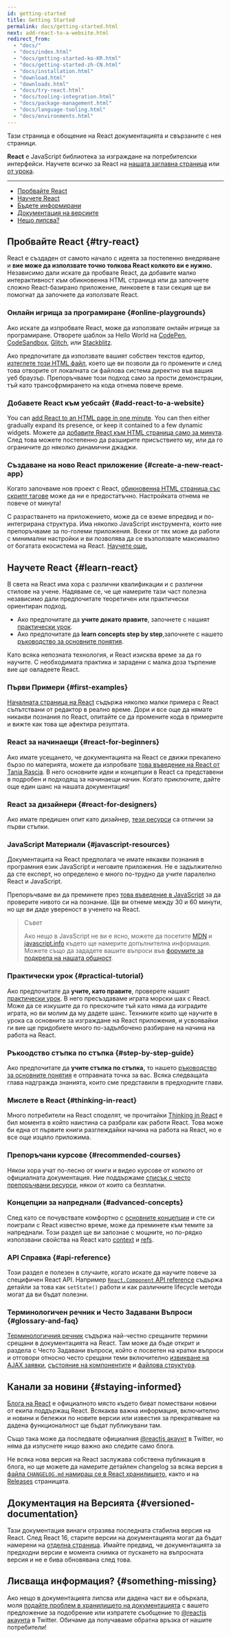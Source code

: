 ```yaml
---
id: getting-started
title: Getting Started
permalink: docs/getting-started.html
next: add-react-to-a-website.html
redirect_from:
  - "docs/"
  - "docs/index.html"
  - "docs/getting-started-ko-KR.html"
  - "docs/getting-started-zh-CN.html"
  - "docs/installation.html"
  - "download.html"
  - "downloads.html"
  - "docs/try-react.html"
  - "docs/tooling-integration.html"
  - "docs/package-management.html"
  - "docs/language-tooling.html"
  - "docs/environments.html"
---
```


Тази страница е обощение на React документацията и свързаните с нея страници.

**React** е JavaScript библиотека за изграждане на потребителски интерфейси. Научете всичко за React на [нашата заглавна страница](/) или [от урока](/tutorial/tutorial.html).

---

- [Пробвайте React](#try-react)
- [Научете React](#learn-react)
- [Бъдете информирани](#staying-informed)
- [Документация на версиите](#versioned-documentation)
- [Нещо липсва?](#something-missing)

## Пробвайте React {#try-react}

React е създаден от самото начало с идеята за постепенно внедряване и **вие може да използвате точно толкова React колкото ви е нужно.** Независимо дали искате да пробвате React, да добавите малко интерактивност към обикновенна HTML страница или да започнете сложно React-базирано приложение, линковете в тази секция ще ви помогнат да започнете да използвате React.

### Онлайн игрища за програмиране {#online-playgrounds}

Ако искате да изпробвате React, може да използвате онлайн игрище за програмиране. Отворете шаблон за Hello World на [CodePen](codepen://hello-world), [CodeSandbox](https://codesandbox.io/s/new), [Glitch](https://glitch.com/edit/#!/remix/starter-react-template), или [Stackblitz](https://stackblitz.com/fork/react).

Ако предпочитате да използвате вашият собствен текстов едитор, [изтеглете този HTML файл](https://raw.githubusercontent.com/reactjs/reactjs.org/master/static/html/single-file-example.html), което ще ви позволи да го промените и след това отворите от локалната си файлова система директно във вашия уеб браузър. Препоръчваме този подход само за прости демонстрации, тъй като трансофрмирането на кода отнема повече време.

### Добавете React към уебсайт {#add-react-to-a-website}

You can [add React to an HTML page in one minute](/docs/add-react-to-a-website.html). You can then either gradually expand its presence, or keep it contained to a few dynamic widgets.
Можете да [добавите React към HTML страница само за минута](/docs/add-react-to-a-website.html). След това можете постепенно да разширите присъствието му, или да го ограничите до няколко динамични джаджи.

### Създаване на ново React приложение {#create-a-new-react-app}

Когато започваме нов проект с React, [обикновенна HTML страница със скрипт тагове](/docs/add-react-to-a-website.html) може да ни е предостатъчно. Настройката отнема не повече от минута!

С разрастването на приложението, може да се вземе впредвид и по-интегрирана структура. Има няколко JavaScript инструмента, които ние препоръчваме за по-големи приложения. Всеки от тях може да работи с минимални настройки и ви позволява да се възползвате максимално от богатата екосистема на React. [Научете още.](/docs/create-a-new-react-app.html)

## Научете React {#learn-react}

В света на React има хора с различни квалификации и с различни стилове на учене. Надяваме се, че ще намерите тази част полезна независимо дали предпочитате теоретичен или практически ориентиран подход.

* Ако предпочитате да **учите докато правите**, започнете с нашият [практически урок](/tutorial/tutorial.html).
* Ако предпочитате да **learn concepts step by step**,започнете с нашето [ръководство за основните понятия](/docs/hello-world.html).

Като всяка непозната технология, и React изисква време за да го научите. С необходимата практика и зарадени с малка доза търпение вие *ще* овладеете React.

### Първи Примери {#first-examples}

 [Началната страница на React](/) съдържа няколко малки примера с React съпътствани от редактор в реално време. Дори и все още да нямате никакви познания по React, опитайте се да промените кода в примерите и вижте как това ще афектира резултата.

### React за начинаещи {#react-for-beginners}

Ако имате усещането, че документацията на React се движи прекалено бързо по материята, можете да изпробвате [това въведение на React от Tania Rascia](https://www.taniarascia.com/getting-started-with-react/). В него основните идеи и концепции в React са представени в подробен и подходящ за начинаещи начин. Когато приключите, дайте още един шанс на нашата документация!
### React за дизайнери {#react-for-designers}

Ако имате предишен опит като дизайнер, [тези ресурси](https://reactfordesigners.com/) са отлични за първи стъпки.

### JavaScript Материали {#javascript-resources}

Документацита на React предполага че имате някакви познания в програмния език JavaScript и неговите приложения. Не е задължително да сте експерт, но определено е много по-трудно да учите паралелно React и JavaScript.

Препоръчваме ви да преминете през [това въведение в JavaScript](https://developer.mozilla.org/en-US/docs/Web/JavaScript/A_re-introduction_to_JavaScript) за да проверите нивото си на познание. Ще ви отнеме между 30 и 60 минути, но ще ви даде увереност в ученето на React.

>Съвет
>
>Ако нещо в JavaScript не ви е ясно, можете да посетите [MDN](https://developer.mozilla.org/en-US/docs/Web/JavaScript) и [javascript.info](https://javascript.info/) където ще намерите допълнителна информация. Можете също да зададете вашите въпроси във [форумите за подкрепа на нашата общност](/community/support.html).

### Практически урок {#practical-tutorial}

Ако предпочитате да **учите, като правите**, проверете нашият [практически урок](/tutorial/tutorial.html). В него пресъздаваме играта морски шах с React. Може да се изкушите да го прескочите тъй като няма да изградите играта, но ви молим да му дадете шанс. Техниките които ще научите в урока са основните за изграждане на React приложения, и усвоявайки ги вие ще придобиете много по-задълбочено разбиране на начина на работа на React.

### Ръкоодство стъпка по стъпка {#step-by-step-guide}

Ако предпочитате да **учите стъпка по стъпка,** то нашето [ръководство за основните понятия](/docs/hello-world.html) е отправната точка за вас. Всяка следващата глава надгражда знанията, които сме представили в предходните глави.

### Мислете в React {#thinking-in-react}

Много потребители на React споделят, че прочитайки [Thinking in React](/docs/thinking-in-react.html) е бил момента в който наистина са разбрали как работи React. Това може би една от първите книги разглеждайки начина на работа на React, но е все още изцяло приложима.

### Препоръчани курсове {#recommended-courses}

Някои хора учат по-лесно от книги и видео курсове от колкото от официалната документация. Ние поддържаме [списък с често препоръчвани ресурси](/community/courses.html), някои от които са безплатни.

### Концепции за напреднали {#advanced-concepts}

След като се почувствате комфортно с [основните концепции](/docs/hello-world.html) и сте си поиграли с React известно време, може да преминете към темите за напреднали. Този раздел ще ви запознае с мощните, но по-рядко използвани свойства на React като [context](/docs/context.html) и [refs](/docs/refs-and-the-dom.html).

### API Справка {#api-reference}

Този раздел е полезен в случаите, когато искате да научите повече за специфичен React API. Например [`React.Component` API reference](/docs/react-component.html) съдържа детайли за това как `setState()` работи и как различните lifecycle методи могат да ви бъдат полезни.

### Терминологичен речник и Често Задавани Въпроси {#glossary-and-faq}

[Терминологичния речник](/docs/glossary.html) съдържа най-честно срещаните термини срещани в документацията на React. Там може да бъде открит и раздела с Често Задавани въпроси, който е посветен на кратки въпроси и отговори относно често срещани теми включително [извикване на AJAX заявки](/docs/faq-ajax.html), [състояние на компонентите](/docs/faq-state.html) и [файлова структура](/docs/faq-structure.html).

## Канали за новини {#staying-informed}
[Блога на React](/blog/) е официалното място където биват помествани новини от екипа поддържащ React. Всякаква важна информация, включително и новини и бележки по новите версии или известия за прекратяване на дадена функционалност ще бъдат публикувани там.

Също така може да последвате официалния [@reactjs акаунт](https://twitter.com/reactjs) в Twitter, но няма да изпуснете нищо важно ако следите само блога.

Не всяка нова версия на React заслужава собствена публикация в блога, но ще можете да намерите детайлен changelog за всяка версия в [файла `CHANGELOG.md` намиращ се в  React хранилището](https://github.com/facebook/react/blob/master/CHANGELOG.md), както и на [Releases](https://github.com/facebook/react/releases) страницата.

## Документация на Версията {#versioned-documentation}

Тази документация винаги отразява последната стабилна версия на React. След React 16, старите версии на документацията могат да бъдат намерени на [отделна страница](/versions). Имайте предвид, че документацията за предходни версии е момента снимка от пускането на въпросната версия и не е бива обновявана след това.

## Лисваща информация? {#something-missing}

Ако нещо в документацията липсва или дадена част ви е объркала, моля [подайте проблем в хранилището на документацията](https://github.com/reactjs/reactjs.org/issues/new) с вашето предложение за подобрение или изпратете съобщение то [@reactjs акаунта](https://twitter.com/reactjs) в Twitter. Обичаме да получаваме обратна връзка от нашите потребители!
